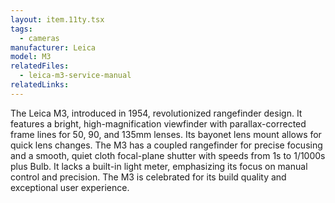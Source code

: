 ```yaml
---
layout: item.11ty.tsx
tags:
  - cameras
manufacturer: Leica
model: M3
relatedFiles:
  - leica-m3-service-manual
relatedLinks:
---
```


The Leica M3, introduced in 1954, revolutionized rangefinder design. It features a bright, high-magnification viewfinder with parallax-corrected frame lines for 50, 90, and 135mm lenses. Its bayonet lens mount allows for quick lens changes. The M3 has a coupled rangefinder for precise focusing and a smooth, quiet cloth focal-plane shutter with speeds from 1s to 1/1000s plus Bulb. It lacks a built-in light meter, emphasizing its focus on manual control and precision. The M3 is celebrated for its build quality and exceptional user experience.
